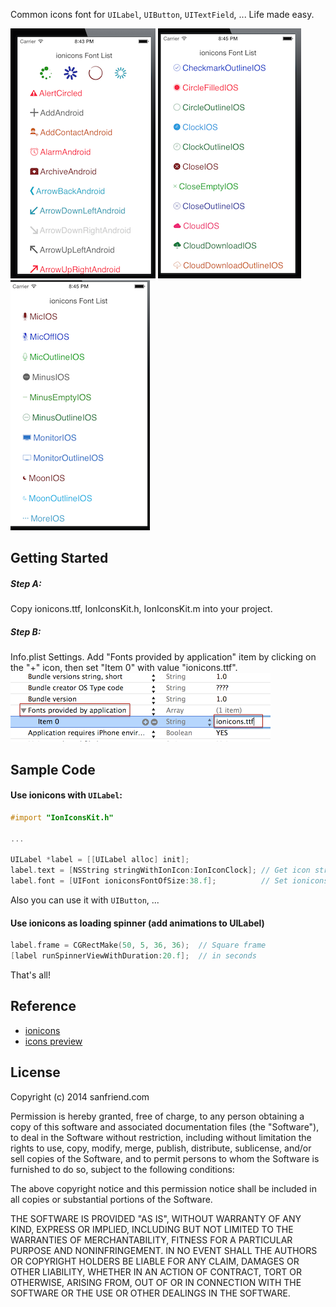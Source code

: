 Common icons font for `UILabel`, `UIButton`, `UITextField`, ... Life made easy.

![](sample-a.png)
![](sample-b.png)
![](sample-c.png)

## Getting Started
##### Step A:
Copy ionicons.ttf, IonIconsKit.h, IonIconsKit.m into your project.
##### Step B:
Info.plist Settings. Add "Fonts provided by application" item by clicking on the "+" icon, then set "Item 0" with value "ionicons.ttf".
![Info.plist changes](plist-settings.png)


## Sample Code

#### Use ionicons with `UILabel`:

```objective-c
#import "IonIconsKit.h"

...

UILabel *label = [[UILabel alloc] init];
label.text = [NSString stringWithIonIcon:IonIconClock]; // Get icon string
label.font = [UIFont ioniconsFontOfSize:38.f];          // Set ionicons font with size
```
Also you can use it with `UIButton`, ...

#### Use ionicons as loading spinner (add animations to UILabel)

```objective-c
label.frame = CGRectMake(50, 5, 36, 36);  // Square frame
[label runSpinnerViewWithDuration:20.f];  // in seconds
```
That's all!

## Reference
* [ionicons](https://github.com/driftyco/ionicons)
* [icons preview](http://ionicons.com/)

## License
Copyright (c) 2014 sanfriend.com

Permission is hereby granted, free of charge, to any person obtaining a copy
of this software and associated documentation files (the "Software"), to deal
in the Software without restriction, including without limitation the rights
to use, copy, modify, merge, publish, distribute, sublicense, and/or sell
copies of the Software, and to permit persons to whom the Software is
furnished to do so, subject to the following conditions:

The above copyright notice and this permission notice shall be included in
all copies or substantial portions of the Software.

THE SOFTWARE IS PROVIDED "AS IS", WITHOUT WARRANTY OF ANY KIND, EXPRESS OR
IMPLIED, INCLUDING BUT NOT LIMITED TO THE WARRANTIES OF MERCHANTABILITY,
FITNESS FOR A PARTICULAR PURPOSE AND NONINFRINGEMENT. IN NO EVENT SHALL THE
AUTHORS OR COPYRIGHT HOLDERS BE LIABLE FOR ANY CLAIM, DAMAGES OR OTHER
LIABILITY, WHETHER IN AN ACTION OF CONTRACT, TORT OR OTHERWISE, ARISING FROM,
OUT OF OR IN CONNECTION WITH THE SOFTWARE OR THE USE OR OTHER DEALINGS IN
THE SOFTWARE.
